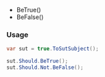 <ul class="member-list">
    <li class="member">
        BeTrue<wbr>()
    </li>
    <li class="member">
        BeFalse<wbr>()
    </li>
</ul>

### Usage

```cs
var sut = true.ToSutSubject();

sut.Should.BeTrue();
sut.Should.Not.BeFalse();
```